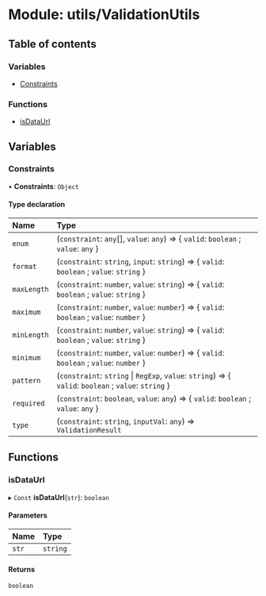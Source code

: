 # Module: utils/ValidationUtils

## Table of contents

### Variables

- [Constraints](utils_ValidationUtils.md#constraints)

### Functions

- [isDataUrl](utils_ValidationUtils.md#isdataurl)

## Variables

### Constraints

• **Constraints**: `Object`

#### Type declaration

| Name | Type |
| :------ | :------ |
| `enum` | (`constraint`: `any`[], `value`: `any`) => { `valid`: `boolean` ; `value`: `any`  } |
| `format` | (`constraint`: `string`, `input`: `string`) => { `valid`: `boolean` ; `value`: `string`  } |
| `maxLength` | (`constraint`: `number`, `value`: `string`) => { `valid`: `boolean` ; `value`: `string`  } |
| `maximum` | (`constraint`: `number`, `value`: `number`) => { `valid`: `boolean` ; `value`: `number`  } |
| `minLength` | (`constraint`: `number`, `value`: `string`) => { `valid`: `boolean` ; `value`: `string`  } |
| `minimum` | (`constraint`: `number`, `value`: `number`) => { `valid`: `boolean` ; `value`: `number`  } |
| `pattern` | (`constraint`: `string` \| `RegExp`, `value`: `string`) => { `valid`: `boolean` ; `value`: `string`  } |
| `required` | (`constraint`: `boolean`, `value`: `any`) => { `valid`: `boolean` ; `value`: `any`  } |
| `type` | (`constraint`: `string`, `inputVal`: `any`) => `ValidationResult` |

## Functions

### isDataUrl

▸ `Const` **isDataUrl**(`str`): `boolean`

#### Parameters

| Name | Type |
| :------ | :------ |
| `str` | `string` |

#### Returns

`boolean`
